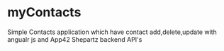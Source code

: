 # myContacts
Simple Contacts application which have contact add,delete,update with angualr js and App42 Shepartz backend API's

